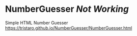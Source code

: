 # NumberGuesser   *Not Working* 
Simple HTML Number Guesser
https://tristaro.github.io/NumberGuesser/NumberGuesser.html
